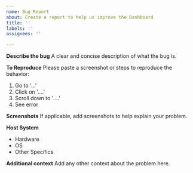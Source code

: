 ```yaml
---
name: Bug Report
about: Create a report to help us improve the Dashboard
title: ''
labels: ''
assignees: ''

---
```


**Describe the bug**
A clear and concise description of what the bug is.

**To Reproduce**
Please paste a screenshot or steps to reproduce the behavior:
1. Go to '...'
2. Click on '....'
3. Scroll down to '....'
4. See error

**Screenshots**
If applicable, add screenshots to help explain your problem.

**Host System**
 - Hardware
 - OS
 - Other Specifics

**Additional context**
Add any other context about the problem here.

